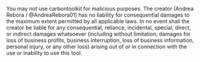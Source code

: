 You may not use carbontoolkit for malicious purposes. The creator (Andrea Rebora / @AndreaRebora01) has no liability for consequential damages to the maximum extent permitted by all applicable laws. In no event shall the creator be liable for any consequential, reliance, incidental, special, direct, or indirect damages whatsoever (including without limitation, damages for loss of business profits, business interruption, loss of business information, personal injury, or any other loss) arising out of or in connection with the use or inability to use this tool.
